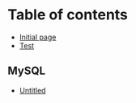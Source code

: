 # Table of contents

* [Initial page](README.md)
* [Test](test.md)

## MySQL

* [Untitled](mysql/untitled.md)

